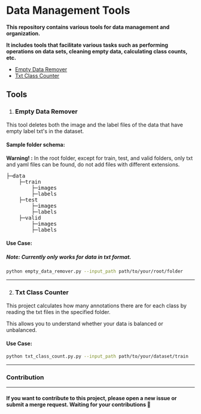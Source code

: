 # Data Management Tools 

<p><b>This repository contains various tools for data management and organization.</b></p>

<p><b>It includes tools that facilitate various tasks such as performing operations on data sets, cleaning empty data, calculating class counts, etc.</b></p>

- [Empty Data Remover](#empty-data-remover)
- [Txt Class Counter](#class-counter)

## Tools 

1. <h3 id="empty-data-remover">Empty Data Remover</h3>

This tool deletes both the image and the label files of the data that have empty label txt's in the dataset.

#### Sample folder schema:
**Warning! :** In the root folder, except for train, test, and valid folders, only txt and yaml files can be found, do not add files with different extensions.

<pre>
├─data
    ├─train
        ├─images
        ├─labels
    ├─test
        ├─images
        ├─labels
    ├─valid
        ├─images
        ├─labels
</pre>


#### Use Case:
##### Note: Currently only works for data in txt format.

```bash
python empty_data_remover.py --input_path path/to/your/root/folder
```
<hr>

2. <h3 id="class-counter">Txt Class Counter</h3>

This project calculates how many annotations there are for each class by reading the txt files in the specified folder.

This allows you to understand whether your data is balanced or unbalanced. 

#### Use Case:

```bash
python txt_class_count.py.py --input_path path/to/your/dataset/train
```
<hr>

### Contribution
<hr>

#### If you want to contribute to this project, please open a new issue or submit a merge request. Waiting for your contributions 🚀